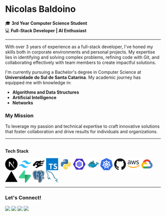 # Nicolas Baldoino

🎓 **3rd Year Computer Science Student**  
💻 **Full-Stack Developer | AI Enthusiast**  

---

With over 3 years of experience as a full-stack developer, I've honed my skills both in corporate environments and personal projects. My expertise lies in identifying and solving complex problems, refining code with Git, and collaborating effectively with team members to create impactful solutions.  

I'm currently pursuing a Bachelor's degree in Computer Science at **Universidade do Sul de Santa Catarina**. My academic journey has equipped me with knowledge in:  
- **Algorithms and Data Structures**  
- **Artificial Intelligence**  
- **Networks**  

### **My Mission**  
To leverage my passion and technical expertise to craft innovative solutions that foster collaboration and drive results for individuals and organizations.

---

<br>**Tech Stack**
<div style="display: inline_block">
  <!-- Frameworks e Bibliotecas -->
  <img align="center" alt="Next.js" height="40" src="https://raw.githubusercontent.com/devicons/devicon/master/icons/nextjs/nextjs-original.svg">
  <img align="center" alt="Tailwind CSS" height="40" src="https://raw.githubusercontent.com/devicons/devicon/master/icons/tailwindcss/tailwindcss-original.svg">
  <img align="center" alt="Fastify" height="40" src="https://raw.githubusercontent.com/devicons/devicon/master/icons/fastify/fastify-original.svg">

  <!-- Linguagens -->
  <img align="center" alt="TypeScript" height="40" src="https://raw.githubusercontent.com/devicons/devicon/master/icons/typescript/typescript-original.svg">
  <img align="center" alt="Python" height="40" src="https://raw.githubusercontent.com/devicons/devicon/master/icons/python/python-original.svg">

  <!-- Ferramentas e Configuração -->
  <img align="center" alt="ESLint" height="40" src="https://raw.githubusercontent.com/devicons/devicon/master/icons/eslint/eslint-original.svg">
  <img align="center" alt="Docker" height="40" src="https://raw.githubusercontent.com/devicons/devicon/master/icons/docker/docker-original.svg">
  <img align="center" alt="Kubernetes" height="40" src="https://raw.githubusercontent.com/devicons/devicon/master/icons/kubernetes/kubernetes-plain.svg">
  <img align="center" alt="GitHub Actions" height="40" src="https://raw.githubusercontent.com/devicons/devicon/master/icons/github/github-original.svg">

  <!-- Cloud Providers -->
  <img align="center" alt="AWS" height="40" src="https://raw.githubusercontent.com/devicons/devicon/master/icons/amazonwebservices/amazonwebservices-original-wordmark.svg">
  <img align="center" alt="GCP" height="40" src="https://raw.githubusercontent.com/devicons/devicon/master/icons/googlecloud/googlecloud-original.svg">
  <img align="center" alt="Vercel" height="40" src="https://raw.githubusercontent.com/devicons/devicon/master/icons/vercel/vercel-original.svg">
  <img align="center" alt="Supabase" height="40" src="https://raw.githubusercontent.com/devicons/devicon/master/icons/supabase/supabase-original.svg">

  <!-- Bancos de Dados -->
  <img align="center" alt="PostgreSQL" height="40" src="https://raw.githubusercontent.com/devicons/devicon/master/icons/postgresql/postgresql-original.svg">
  <img align="center" alt="MySQL" height="40" src="https://raw.githubusercontent.com/devicons/devicon/master/icons/mysql/mysql-original.svg">
</div>

---

### **Let's Connect!**  

<div> 
  <a href="https://instagram.com/nicolasbaldoino" target="_blank"><img src="https://img.shields.io/badge/-Instagram-%23E4405F?style=for-the-badge&logo=instagram&logoColor=white" target="_blank"></a>
  <a href = "https://x.com/nicolasbaldoino"><img src="https://img.shields.io/badge/-X/Twitter-%23333?style=for-the-badge&logo=x&logoColor=white" target="_blank"></a>
  <a href = "mailto:nicolas@baldoino.me"><img src="https://img.shields.io/badge/-Gmail-%23333?style=for-the-badge&logo=gmail&logoColor=white" target="_blank"></a>
  <a href="https://linkedin.com/in/nicolasbaldoino" target="_blank"><img src="https://img.shields.io/badge/-LinkedIn-%230077B5?style=for-the-badge&logo=linkedin&logoColor=white" target="_blank"></a> 
</div>
